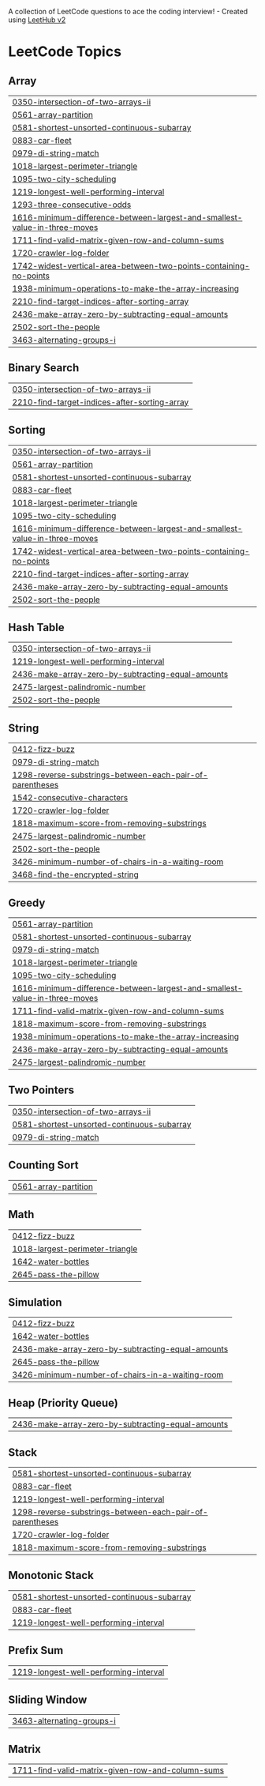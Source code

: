 A collection of LeetCode questions to ace the coding interview! - Created using [LeetHub v2](https://github.com/arunbhardwaj/LeetHub-2.0)
<!---LeetCode Topics Start-->
# LeetCode Topics
## Array
|  |
| ------- |
| [0350-intersection-of-two-arrays-ii](https://github.com/Abhyuday1904/Leetcode-Solutions/tree/master/0350-intersection-of-two-arrays-ii) |
| [0561-array-partition](https://github.com/Abhyuday1904/Leetcode-Solutions/tree/master/0561-array-partition) |
| [0581-shortest-unsorted-continuous-subarray](https://github.com/Abhyuday1904/Leetcode-Solutions/tree/master/0581-shortest-unsorted-continuous-subarray) |
| [0883-car-fleet](https://github.com/Abhyuday1904/Leetcode-Solutions/tree/master/0883-car-fleet) |
| [0979-di-string-match](https://github.com/Abhyuday1904/Leetcode-Solutions/tree/master/0979-di-string-match) |
| [1018-largest-perimeter-triangle](https://github.com/Abhyuday1904/Leetcode-Solutions/tree/master/1018-largest-perimeter-triangle) |
| [1095-two-city-scheduling](https://github.com/Abhyuday1904/Leetcode-Solutions/tree/master/1095-two-city-scheduling) |
| [1219-longest-well-performing-interval](https://github.com/Abhyuday1904/Leetcode-Solutions/tree/master/1219-longest-well-performing-interval) |
| [1293-three-consecutive-odds](https://github.com/Abhyuday1904/Leetcode-Solutions/tree/master/1293-three-consecutive-odds) |
| [1616-minimum-difference-between-largest-and-smallest-value-in-three-moves](https://github.com/Abhyuday1904/Leetcode-Solutions/tree/master/1616-minimum-difference-between-largest-and-smallest-value-in-three-moves) |
| [1711-find-valid-matrix-given-row-and-column-sums](https://github.com/Abhyuday1904/Leetcode-Solutions/tree/master/1711-find-valid-matrix-given-row-and-column-sums) |
| [1720-crawler-log-folder](https://github.com/Abhyuday1904/Leetcode-Solutions/tree/master/1720-crawler-log-folder) |
| [1742-widest-vertical-area-between-two-points-containing-no-points](https://github.com/Abhyuday1904/Leetcode-Solutions/tree/master/1742-widest-vertical-area-between-two-points-containing-no-points) |
| [1938-minimum-operations-to-make-the-array-increasing](https://github.com/Abhyuday1904/Leetcode-Solutions/tree/master/1938-minimum-operations-to-make-the-array-increasing) |
| [2210-find-target-indices-after-sorting-array](https://github.com/Abhyuday1904/Leetcode-Solutions/tree/master/2210-find-target-indices-after-sorting-array) |
| [2436-make-array-zero-by-subtracting-equal-amounts](https://github.com/Abhyuday1904/Leetcode-Solutions/tree/master/2436-make-array-zero-by-subtracting-equal-amounts) |
| [2502-sort-the-people](https://github.com/Abhyuday1904/Leetcode-Solutions/tree/master/2502-sort-the-people) |
| [3463-alternating-groups-i](https://github.com/Abhyuday1904/Leetcode-Solutions/tree/master/3463-alternating-groups-i) |
## Binary Search
|  |
| ------- |
| [0350-intersection-of-two-arrays-ii](https://github.com/Abhyuday1904/Leetcode-Solutions/tree/master/0350-intersection-of-two-arrays-ii) |
| [2210-find-target-indices-after-sorting-array](https://github.com/Abhyuday1904/Leetcode-Solutions/tree/master/2210-find-target-indices-after-sorting-array) |
## Sorting
|  |
| ------- |
| [0350-intersection-of-two-arrays-ii](https://github.com/Abhyuday1904/Leetcode-Solutions/tree/master/0350-intersection-of-two-arrays-ii) |
| [0561-array-partition](https://github.com/Abhyuday1904/Leetcode-Solutions/tree/master/0561-array-partition) |
| [0581-shortest-unsorted-continuous-subarray](https://github.com/Abhyuday1904/Leetcode-Solutions/tree/master/0581-shortest-unsorted-continuous-subarray) |
| [0883-car-fleet](https://github.com/Abhyuday1904/Leetcode-Solutions/tree/master/0883-car-fleet) |
| [1018-largest-perimeter-triangle](https://github.com/Abhyuday1904/Leetcode-Solutions/tree/master/1018-largest-perimeter-triangle) |
| [1095-two-city-scheduling](https://github.com/Abhyuday1904/Leetcode-Solutions/tree/master/1095-two-city-scheduling) |
| [1616-minimum-difference-between-largest-and-smallest-value-in-three-moves](https://github.com/Abhyuday1904/Leetcode-Solutions/tree/master/1616-minimum-difference-between-largest-and-smallest-value-in-three-moves) |
| [1742-widest-vertical-area-between-two-points-containing-no-points](https://github.com/Abhyuday1904/Leetcode-Solutions/tree/master/1742-widest-vertical-area-between-two-points-containing-no-points) |
| [2210-find-target-indices-after-sorting-array](https://github.com/Abhyuday1904/Leetcode-Solutions/tree/master/2210-find-target-indices-after-sorting-array) |
| [2436-make-array-zero-by-subtracting-equal-amounts](https://github.com/Abhyuday1904/Leetcode-Solutions/tree/master/2436-make-array-zero-by-subtracting-equal-amounts) |
| [2502-sort-the-people](https://github.com/Abhyuday1904/Leetcode-Solutions/tree/master/2502-sort-the-people) |
## Hash Table
|  |
| ------- |
| [0350-intersection-of-two-arrays-ii](https://github.com/Abhyuday1904/Leetcode-Solutions/tree/master/0350-intersection-of-two-arrays-ii) |
| [1219-longest-well-performing-interval](https://github.com/Abhyuday1904/Leetcode-Solutions/tree/master/1219-longest-well-performing-interval) |
| [2436-make-array-zero-by-subtracting-equal-amounts](https://github.com/Abhyuday1904/Leetcode-Solutions/tree/master/2436-make-array-zero-by-subtracting-equal-amounts) |
| [2475-largest-palindromic-number](https://github.com/Abhyuday1904/Leetcode-Solutions/tree/master/2475-largest-palindromic-number) |
| [2502-sort-the-people](https://github.com/Abhyuday1904/Leetcode-Solutions/tree/master/2502-sort-the-people) |
## String
|  |
| ------- |
| [0412-fizz-buzz](https://github.com/Abhyuday1904/Leetcode-Solutions/tree/master/0412-fizz-buzz) |
| [0979-di-string-match](https://github.com/Abhyuday1904/Leetcode-Solutions/tree/master/0979-di-string-match) |
| [1298-reverse-substrings-between-each-pair-of-parentheses](https://github.com/Abhyuday1904/Leetcode-Solutions/tree/master/1298-reverse-substrings-between-each-pair-of-parentheses) |
| [1542-consecutive-characters](https://github.com/Abhyuday1904/Leetcode-Solutions/tree/master/1542-consecutive-characters) |
| [1720-crawler-log-folder](https://github.com/Abhyuday1904/Leetcode-Solutions/tree/master/1720-crawler-log-folder) |
| [1818-maximum-score-from-removing-substrings](https://github.com/Abhyuday1904/Leetcode-Solutions/tree/master/1818-maximum-score-from-removing-substrings) |
| [2475-largest-palindromic-number](https://github.com/Abhyuday1904/Leetcode-Solutions/tree/master/2475-largest-palindromic-number) |
| [2502-sort-the-people](https://github.com/Abhyuday1904/Leetcode-Solutions/tree/master/2502-sort-the-people) |
| [3426-minimum-number-of-chairs-in-a-waiting-room](https://github.com/Abhyuday1904/Leetcode-Solutions/tree/master/3426-minimum-number-of-chairs-in-a-waiting-room) |
| [3468-find-the-encrypted-string](https://github.com/Abhyuday1904/Leetcode-Solutions/tree/master/3468-find-the-encrypted-string) |
## Greedy
|  |
| ------- |
| [0561-array-partition](https://github.com/Abhyuday1904/Leetcode-Solutions/tree/master/0561-array-partition) |
| [0581-shortest-unsorted-continuous-subarray](https://github.com/Abhyuday1904/Leetcode-Solutions/tree/master/0581-shortest-unsorted-continuous-subarray) |
| [0979-di-string-match](https://github.com/Abhyuday1904/Leetcode-Solutions/tree/master/0979-di-string-match) |
| [1018-largest-perimeter-triangle](https://github.com/Abhyuday1904/Leetcode-Solutions/tree/master/1018-largest-perimeter-triangle) |
| [1095-two-city-scheduling](https://github.com/Abhyuday1904/Leetcode-Solutions/tree/master/1095-two-city-scheduling) |
| [1616-minimum-difference-between-largest-and-smallest-value-in-three-moves](https://github.com/Abhyuday1904/Leetcode-Solutions/tree/master/1616-minimum-difference-between-largest-and-smallest-value-in-three-moves) |
| [1711-find-valid-matrix-given-row-and-column-sums](https://github.com/Abhyuday1904/Leetcode-Solutions/tree/master/1711-find-valid-matrix-given-row-and-column-sums) |
| [1818-maximum-score-from-removing-substrings](https://github.com/Abhyuday1904/Leetcode-Solutions/tree/master/1818-maximum-score-from-removing-substrings) |
| [1938-minimum-operations-to-make-the-array-increasing](https://github.com/Abhyuday1904/Leetcode-Solutions/tree/master/1938-minimum-operations-to-make-the-array-increasing) |
| [2436-make-array-zero-by-subtracting-equal-amounts](https://github.com/Abhyuday1904/Leetcode-Solutions/tree/master/2436-make-array-zero-by-subtracting-equal-amounts) |
| [2475-largest-palindromic-number](https://github.com/Abhyuday1904/Leetcode-Solutions/tree/master/2475-largest-palindromic-number) |
## Two Pointers
|  |
| ------- |
| [0350-intersection-of-two-arrays-ii](https://github.com/Abhyuday1904/Leetcode-Solutions/tree/master/0350-intersection-of-two-arrays-ii) |
| [0581-shortest-unsorted-continuous-subarray](https://github.com/Abhyuday1904/Leetcode-Solutions/tree/master/0581-shortest-unsorted-continuous-subarray) |
| [0979-di-string-match](https://github.com/Abhyuday1904/Leetcode-Solutions/tree/master/0979-di-string-match) |
## Counting Sort
|  |
| ------- |
| [0561-array-partition](https://github.com/Abhyuday1904/Leetcode-Solutions/tree/master/0561-array-partition) |
## Math
|  |
| ------- |
| [0412-fizz-buzz](https://github.com/Abhyuday1904/Leetcode-Solutions/tree/master/0412-fizz-buzz) |
| [1018-largest-perimeter-triangle](https://github.com/Abhyuday1904/Leetcode-Solutions/tree/master/1018-largest-perimeter-triangle) |
| [1642-water-bottles](https://github.com/Abhyuday1904/Leetcode-Solutions/tree/master/1642-water-bottles) |
| [2645-pass-the-pillow](https://github.com/Abhyuday1904/Leetcode-Solutions/tree/master/2645-pass-the-pillow) |
## Simulation
|  |
| ------- |
| [0412-fizz-buzz](https://github.com/Abhyuday1904/Leetcode-Solutions/tree/master/0412-fizz-buzz) |
| [1642-water-bottles](https://github.com/Abhyuday1904/Leetcode-Solutions/tree/master/1642-water-bottles) |
| [2436-make-array-zero-by-subtracting-equal-amounts](https://github.com/Abhyuday1904/Leetcode-Solutions/tree/master/2436-make-array-zero-by-subtracting-equal-amounts) |
| [2645-pass-the-pillow](https://github.com/Abhyuday1904/Leetcode-Solutions/tree/master/2645-pass-the-pillow) |
| [3426-minimum-number-of-chairs-in-a-waiting-room](https://github.com/Abhyuday1904/Leetcode-Solutions/tree/master/3426-minimum-number-of-chairs-in-a-waiting-room) |
## Heap (Priority Queue)
|  |
| ------- |
| [2436-make-array-zero-by-subtracting-equal-amounts](https://github.com/Abhyuday1904/Leetcode-Solutions/tree/master/2436-make-array-zero-by-subtracting-equal-amounts) |
## Stack
|  |
| ------- |
| [0581-shortest-unsorted-continuous-subarray](https://github.com/Abhyuday1904/Leetcode-Solutions/tree/master/0581-shortest-unsorted-continuous-subarray) |
| [0883-car-fleet](https://github.com/Abhyuday1904/Leetcode-Solutions/tree/master/0883-car-fleet) |
| [1219-longest-well-performing-interval](https://github.com/Abhyuday1904/Leetcode-Solutions/tree/master/1219-longest-well-performing-interval) |
| [1298-reverse-substrings-between-each-pair-of-parentheses](https://github.com/Abhyuday1904/Leetcode-Solutions/tree/master/1298-reverse-substrings-between-each-pair-of-parentheses) |
| [1720-crawler-log-folder](https://github.com/Abhyuday1904/Leetcode-Solutions/tree/master/1720-crawler-log-folder) |
| [1818-maximum-score-from-removing-substrings](https://github.com/Abhyuday1904/Leetcode-Solutions/tree/master/1818-maximum-score-from-removing-substrings) |
## Monotonic Stack
|  |
| ------- |
| [0581-shortest-unsorted-continuous-subarray](https://github.com/Abhyuday1904/Leetcode-Solutions/tree/master/0581-shortest-unsorted-continuous-subarray) |
| [0883-car-fleet](https://github.com/Abhyuday1904/Leetcode-Solutions/tree/master/0883-car-fleet) |
| [1219-longest-well-performing-interval](https://github.com/Abhyuday1904/Leetcode-Solutions/tree/master/1219-longest-well-performing-interval) |
## Prefix Sum
|  |
| ------- |
| [1219-longest-well-performing-interval](https://github.com/Abhyuday1904/Leetcode-Solutions/tree/master/1219-longest-well-performing-interval) |
## Sliding Window
|  |
| ------- |
| [3463-alternating-groups-i](https://github.com/Abhyuday1904/Leetcode-Solutions/tree/master/3463-alternating-groups-i) |
## Matrix
|  |
| ------- |
| [1711-find-valid-matrix-given-row-and-column-sums](https://github.com/Abhyuday1904/Leetcode-Solutions/tree/master/1711-find-valid-matrix-given-row-and-column-sums) |
<!---LeetCode Topics End-->